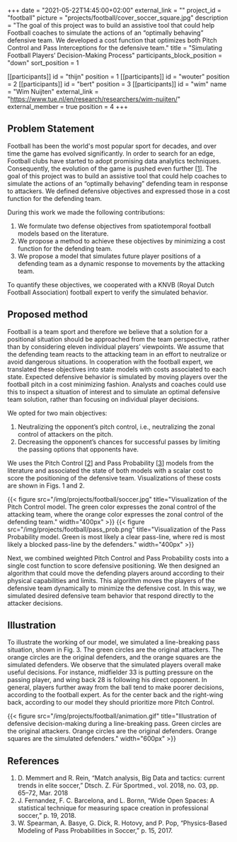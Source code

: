 +++
date = "2021-05-22T14:45:00+02:00"
external_link = ""
project_id = "football"
picture = "projects/football/cover_soccer_square.jpg"
description = "The goal of this project was to build an assistive tool that could help Football coaches to simulate the actions of an “optimally behaving” defensive team. We developed a cost function that optimizes both Pitch Control and Pass Interceptions for the defensive team."
title = "Simulating Football Players’ Decision-Making Process"
participants_block_position = "down"
sort_position = 1

[[participants]]
    id = "thijn"
    position = 1
[[participants]]
    id = "wouter"
    position = 2
[[participants]]
    id = "bert"
    position = 3
[[participants]]
    id = "wim"
    name = "Wim Nuijten"
    external_link = "https://www.tue.nl/en/research/researchers/wim-nuijten/"
    external_member = true
    position = 4
+++

## Problem Statement
Football has been the world's most popular sport for decades, and over time the game has evolved significantly. In order to search for an edge, Football clubs have started to adopt promising data analytics techniques. Consequently, the evolution of the game is pushed even further [[1](#references)].
The goal of this project was to build an assistive tool that could help coaches to simulate the actions of an “optimally behaving” defending team in response to attackers. We defined defensive objectives and expressed those in a cost function for the defending team. 

During this work we made the following contributions:
1.	We formulate two defense objectives from spatiotemporal football models based on the literature.
2.	We propose a method to achieve these objectives by minimizing a cost function for the defending team.
3.	We propose a model that simulates future player positions of a defending team as a dynamic response to movements by the attacking team.

To quantify these objectives, we cooperated with a KNVB (Royal Dutch Football Association) football expert to verify the simulated behavior.


## Proposed method

Football is a team sport and therefore we believe that a solution for a positional situation should be approached from the team perspective, rather than by considering eleven individual players’ viewpoints. We assume that the defending team reacts to the attacking team in an effort to neutralize or avoid dangerous situations. In cooperation with the football expert, we translated these objectives into state models with costs associated to each state. Expected defensive behavior is simulated by moving players over the football pitch in a cost minimizing fashion. Analysts and coaches could use this to inspect a situation of interest and to simulate an optimal defensive team solution, rather than focusing on individual player decisions.

We opted for two main objectives:
1.	Neutralizing the opponent’s pitch control, i.e., neutralizing the zonal control of attackers on the pitch.
2.	Decreasing the opponent’s chances for successful passes by limiting the passing options that opponents have.

We uses the Pitch Control [[2](#references)] and Pass Probability [[3](#references)] models from the literature and associated the state of both models with a scalar cost to score the positioning of the defensive team. Visualizations of these costs are shown in Figs. 1 and 2.

{{< figure src="/img/projects/football/soccer.jpg" title="Visualization of the Pitch Control model. The green color expresses the zonal control of the attacking team, where the orange color expresses the zonal control of the defending team." width="400px" >}}
{{< figure src="/img/projects/football/pass_prob.png" title="Visualization of the Pass Probability model. Green is most likely a clear pass-line, where red is most likely a blocked pass-line by the defenders." width="400px" >}}

Next, we combined weighted Pitch Control and Pass Probability costs into a single cost function to score defensive positioning.
We then designed an algorithm that could move the defending players around according to their physical capabilities and limits. This algorithm moves the players of the defensive team dynamically to minimize the defensive cost. In this way, we simulated desired defensive team behavior that respond directly to the attacker decisions.

## Illustration

To illustrate the working of our model, we simulated a line-breaking pass situation, shown in Fig. 3. The green circles are the original attackers. The orange circles are the original defenders, and the orange squares are the simulated defenders. We observe that the simulated players overall make useful decisions. For instance, midfielder 33 is putting pressure on the passing player, and wing back 28 is following his direct opponent. In general, players further away from the ball tend to make poorer decisions, according to the football expert. As for the center back and the right-wing back, according to our model they should prioritize more Pitch Control.

{{< figure src="/img/projects/football/animation.gif" title="Illustration of defensive decision-making during a line-breaking pass. Green circles are the original attackers. Orange circles are the original defenders. Orange squares are the simulated defenders." width="600px" >}}

## References
1.	D. Memmert and R. Rein, “Match analysis, Big Data and tactics: current trends in elite soccer,” Dtsch. Z. Für Sportmed., vol. 2018, no. 03, pp. 65–72, Mar. 2018
2.	J. Fernandez, F. C. Barcelona, and L. Bornn, “Wide Open Spaces: A statistical technique for measuring space creation in professional soccer,” p. 19, 2018.
3.	W. Spearman, A. Basye, G. Dick, R. Hotovy, and P. Pop, “Physics-Based Modeling of Pass Probabilities in Soccer,” p. 15, 2017.



